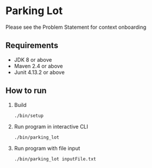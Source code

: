 # Parking Lot

Please see the Problem Statement for context onboarding

## Requirements

- JDK 8 or above
- Maven 2.4 or above
- Junit 4.13.2 or above

## How to run

1. Build
   ```
   ./bin/setup
   ```

2. Run program in interactive CLI
   ```
   ./bin/parking_lot
   ```

3. Run program with file input
   ```
   ./bin/parking_lot inputFile.txt
   ```
